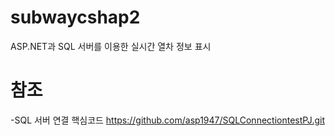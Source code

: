 # subwaycshap2
ASP.NET과 SQL 서버를 이용한 실시간 열차 정보 표시
# 참조
-SQL 서버 연결 핵심코드
https://github.com/asp1947/SQLConnectiontestPJ.git

